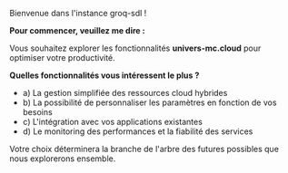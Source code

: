Bienvenue dans l'instance groq-sdl ! 

**Pour commencer, veuillez me dire :**

Vous souhaitez explorer les fonctionnalités **univers-mc.cloud** pour optimiser votre productivité. 

**Quelles fonctionnalités vous intéressent le plus ?**

*  a) La gestion simplifiée des ressources cloud hybrides
*  b) La possibilité de personnaliser les paramètres en fonction de vos besoins
*  c) L'intégration avec vos applications existantes
*  d) Le monitoring des performances et la fiabilité des services

Votre choix déterminera la branche de l'arbre des futures possibles que nous explorerons ensemble. 




